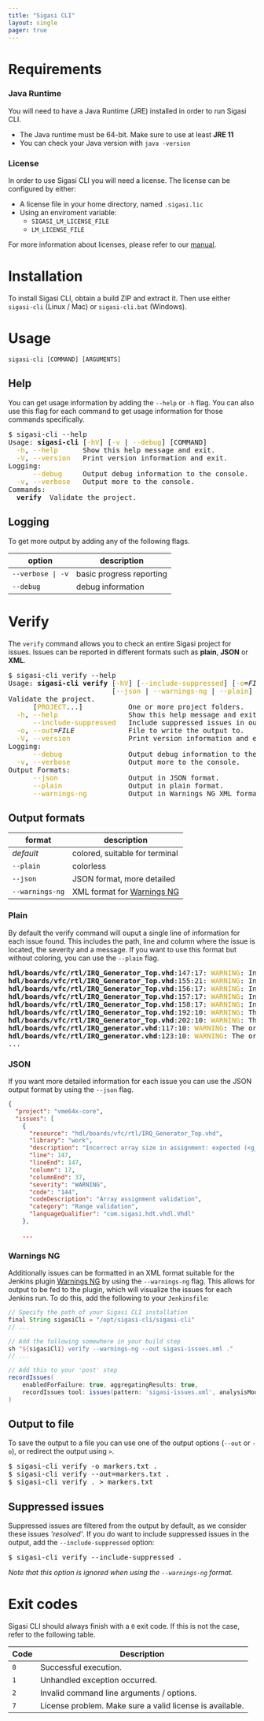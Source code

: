 ```yaml
---
title: "Sigasi CLI"
layout: single
pager: true
---
```


# Requirements

### Java Runtime

You will need to have a Java Runtime (JRE) installed in order to run Sigasi CLI.

- The Java runtime must be 64-bit. Make sure to use at least **JRE 11**
- You can check your Java version with `java -version`

### License

In order to use Sigasi CLI you will need a license. The license can be configured by either:

- A license file in your home directory, named `.sigasi.lic`
- Using an enviroment variable:
    - `SIGASI_LM_LICENSE_FILE`
    - `LM_LICENSE_FILE`

For more information about licenses, please refer to our [manual](/manual/license-key).

# Installation

To install Sigasi CLI, obtain a build ZIP and extract it.
Then use either `sigasi-cli` (Linux / Mac) or `sigasi-cli.bat` (Windows).

# Usage

```
sigasi-cli [COMMAND] [ARGUMENTS]
```

## Help

You can get usage information by adding the `--help` or `-h` flag.
You can also use this flag for each command to get usage information for those commands specifically.

<pre>
<span class="no-select">$ </span>sigasi-cli --help
Usage: <b>sigasi-cli</b> [<span style="color:#C4A000">-hV</span>] [<span style="color:#C4A000">-v</span> | <span style="color:#C4A000">--debug</span>] [COMMAND]
  <span style="color:#C4A000">-h</span>, <span style="color:#C4A000">--help</span>      Show this help message and exit.
  <span style="color:#C4A000">-V</span>, <span style="color:#C4A000">--version</span>   Print version information and exit.
Logging:
<span style="color:#C4A000"> </span>     <span style="color:#C4A000">--debug</span>     Output debug information to the console.
<span style="color:#C4A000"> </span> <span style="color:#C4A000">-v</span>, <span style="color:#C4A000">--verbose</span>   Output more to the console.
Commands:
  <b>verify</b>  Validate the project.
</pre>

## Logging

To get more output by adding any of the following flags.


| option            | description              |
| ----------------- | ------------------------ |
| `--verbose \| -v` | basic progress reporting |
| `--debug`         | debug information        |

# Verify

The `verify` command allows you to check an entire Sigasi project for issues.
Issues can be reported in different formats such as **plain**, **JSON** or **XML**.

<pre>
<span class="no-select">$ </span>sigasi-cli verify --help
Usage: <b>sigasi-cli verify</b> [<span style="color:#C4A000">-hV</span>] [<span style="color:#C4A000">--include-suppressed</span>] [<span style="color:#C4A000">-o</span>=<i>FILE</i>] [<span style="color:#C4A000">-v</span> | <span style="color:#C4A000">--debug</span>]
                         [<span style="color:#C4A000">--json</span> | <span style="color:#C4A000">--warnings-ng</span> | <span style="color:#C4A000">--plain</span>] [<span style="color:#C4A000">PROJECT</span>...]
Validate the project.
      [<span style="color:#C4A000">PROJECT</span>...]           One or more project folders.
  <span style="color:#C4A000">-h</span>, <span style="color:#C4A000">--help</span>                 Show this help message and exit.
      <span style="color:#C4A000">--include-suppressed</span>   Include suppressed issues in output.
  <span style="color:#C4A000">-o</span>, <span style="color:#C4A000">--out</span>=<i>FILE</i>             File to write the output to.
  <span style="color:#C4A000">-V</span>, <span style="color:#C4A000">--version</span>              Print version information and exit.
Logging:
<span style="color:#C4A000"> </span>     <span style="color:#C4A000">--debug</span>                Output debug information to the console.
<span style="color:#C4A000"> </span> <span style="color:#C4A000">-v</span>, <span style="color:#C4A000">--verbose</span>              Output more to the console.
Output Formats:
<span style="color:#C4A000"> </span>     <span style="color:#C4A000">--json</span>                 Output in JSON format.
<span style="color:#C4A000"> </span>     <span style="color:#C4A000">--plain</span>                Output in plain format.
<span style="color:#C4A000"> </span>     <span style="color:#C4A000">--warnings-ng</span>          Output in Warnings NG XML format.
</pre>

## Output formats

| format          | description                    |
| --------------- | ------------------------------ |
| *default*       | colored, suitable for terminal |
| `--plain`       | colorless                      |
| `--json`        | JSON format, more detailed     |
| `--warnings-ng` | XML format for [Warnings NG](https://plugins.jenkins.io/warnings-ng/) |

### Plain

By default the verify command will ouput a single line of information for each issue found.
This includes the path, line and column where the issue is located, the severity and a message.
If you want to use this format but without coloring, you can use the `--plain` flag.

<pre><b>hdl/boards/vfc/rtl/IRQ_Generator_Top.vhd</b>:147:17: <span style="color:#C4A000">WARNING</span>: Incorrect array size in assignment: expected (&lt;g_wb_data_width&gt;) but was (&lt;64&gt;)
<b>hdl/boards/vfc/rtl/IRQ_Generator_Top.vhd</b>:155:21: <span style="color:#C4A000">WARNING</span>: Incorrect array size in assignment: expected (&lt;32&gt;) but was (&lt;g_wb_data_width&gt;)
<b>hdl/boards/vfc/rtl/IRQ_Generator_Top.vhd</b>:156:17: <span style="color:#C4A000">WARNING</span>: Incorrect array size in assignment: expected (&lt;32&gt;) but was (&lt;g_wb_data_width&gt;)
<b>hdl/boards/vfc/rtl/IRQ_Generator_Top.vhd</b>:157:17: <span style="color:#C4A000">WARNING</span>: Incorrect array size in assignment: expected (&lt;g_wb_data_width&gt;) but was (&lt;32&gt;)
<b>hdl/boards/vfc/rtl/IRQ_Generator_Top.vhd</b>:158:17: <span style="color:#C4A000">WARNING</span>: Incorrect array size in assignment: expected (&lt;g_wb_data_width&gt;) but was (&lt;32&gt;)
<b>hdl/boards/vfc/rtl/IRQ_Generator_Top.vhd</b>:192:10: <span style="color:#C4A000">WARNING</span>: The order of the associations is different from the declaration order
<b>hdl/boards/vfc/rtl/IRQ_Generator_Top.vhd</b>:202:10: <span style="color:#C4A000">WARNING</span>: The order of the associations is different from the declaration order
<b>hdl/boards/vfc/rtl/IRQ_generator.vhd</b>:117:10: <span style="color:#C4A000">WARNING</span>: The order of the associations is different from the declaration order
<b>hdl/boards/vfc/rtl/IRQ_generator.vhd</b>:123:10: <span style="color:#C4A000">WARNING</span>: The order of the associations is different from the declaration order
...
</pre>

### JSON

If you want more detailed information for each issue you can use the JSON output format by using the `--json` flag.

```json
{
  "project": "vme64x-core",
  "issues": [
    {
      "resource": "hdl/boards/vfc/rtl/IRQ_Generator_Top.vhd",
      "library": "work",
      "description": "Incorrect array size in assignment: expected (<g_wb_data_width>) but was (<64>)",
      "line": 147,
      "lineEnd": 147,
      "column": 17,
      "columnEnd": 37,
      "severity": "WARNING",
      "code": "144",
      "codeDescription": "Array assignment validation",
      "category": "Range validation",
      "languageQualifier": "com.sigasi.hdt.vhdl.Vhdl"
    },

    ...
```

### Warnings NG

Additionally issues can be formatted in an XML format suitable for the Jenkins plugin [Warnings NG](https://plugins.jenkins.io/warnings-ng/) by using the `--warnings-ng` flag.
This allows for output to be fed to the plugin, which will visualize the issues for each Jenkins run.
To do this, add the following to your `Jenkinsfile`:

```groovy
// Specify the path of your Sigasi CLI installation
final String sigasiCli = "/opt/sigasi-cli/sigasi-cli"
// ...

// Add the following somewhere in your build step
sh "${sigasiCli} verify --warnings-ng --out sigasi-issues.xml ."
// ...

// Add this to your 'post' step
recordIssues(
    enabledForFailure: true, aggregatingResults: true, 
    recordIssues tool: issues(pattern: 'sigasi-issues.xml', analysisModelId: 'sigasi')
)
```

## Output to file

To save the output to a file you can use one of the output options (`--out` or `-o`), or redirect the output using `>`.

<pre>
<span class="no-select">$ </span>sigasi-cli verify -o markers.txt .
<span class="no-select">$ </span>sigasi-cli verify --out=markers.txt .
<span class="no-select">$ </span>sigasi-cli verify . > markers.txt
</pre>

## Suppressed issues

Suppressed issues are filtered from the output by default, as we consider these issues *'resolved'*.
If you do want to include suppressed issues in the output, add the `--include-suppressed` option:

<pre>
<span class="no-select">$ </span>sigasi-cli verify --include-suppressed .
</pre>

*Note that this option is ignored when using the `--warnings-ng` format.*

# Exit codes

Sigasi CLI should always finish with a `0` exit code.
If this is not the case, refer to the following table.

| Code | Description |
| ---- | ------------- |
| `0`  | Successful execution. |
| `1`  | Unhandled exception occurred. |
| `2`  | Invalid command line arguments / options. |
| `7`  | License problem. Make sure a valid license is available. |